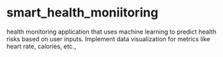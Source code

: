 # smart_health_moniitoring
health monitoring application that uses machine learning to predict health risks based on user inputs. Implement data visualization for metrics like heart rate, calories, etc.,
